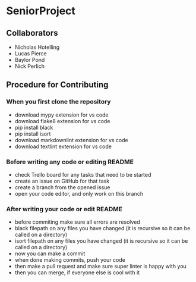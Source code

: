 # SeniorProject

## Collaborators

- Nicholas Hotelling
- Lucas Pierce
- Baylor Pond
- Nick Perlich

## Procedure for Contributing

### When you first clone the repository

- download mypy extension for vs code
- download flake8 extension for vs code
- pip install black
- pip install isort
- download markdownlint extension for vs code
- download textlint extension for vs code

### Before writing any code or editing README

- check Trello board for any tasks that need to be started
- create an issue on GitHub for that task
- create a branch from the opened issue
- open your code editor, and only work on this branch

### After writing your code or edit README

- before commiting make sure all errors are resolved
- black filepath on any files you have changed (it is recursive so it can be called on a directory)
- isort filepath on any files you have changed (it is recursive so it can be called on a directory)
- now you can make a commit
- when done making commits, push your code
- then make a pull request and make sure super linter is happy with you
- then you can merge, if everyone else is cool with it
